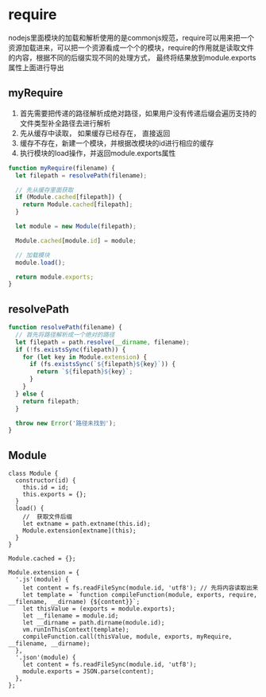 # require

nodejs里面模块的加载和解析使用的是commonjs规范，require可以用来把一个资源加载进来，可以把一个资源看成一个个的模块，require的作用就是读取文件的内容，根据不同的后缀实现不同的处理方式， 最终将结果放到module.exports属性上面进行导出

## myRequire

1. 首先需要把传递的路径解析成绝对路径，如果用户没有传递后缀会遍历支持的文件类型补全路径去进行解析
2. 先从缓存中读取， 如果缓存已经存在， 直接返回
3. 缓存不存在，新建一个模块，并根据改模块的id进行相应的缓存
4. 执行模块的load操作，并返回module.exports属性

```js
function myRequire(filename) {
  let filepath = resolvePath(filename);

  // 先从缓存里面获取
  if (Module.cached[filepath]) {
    return Module.cached[filepath];
  }

  let module = new Module(filepath);

  Module.cached[module.id] = module;

  // 加载模块
  module.load();

  return module.exports;
}
```

## resolvePath

```js
function resolvePath(filename) {
  // 首先将路径解析成一个绝对的路径
  let filepath = path.resolve(__dirname, filename);
  if (!fs.existsSync(filepath)) {
    for (let key in Module.extension) {
      if (fs.existsSync(`${filepath}${key}`)) {
        return `${filepath}${key}`;
      }
    }
  } else {
    return filepath;
  }

  throw new Error('路径未找到');
}
```

## Module

```
class Module {
  constructor(id) {
    this.id = id;
    this.exports = {};
  }
  load() {
    //  获取文件后缀
    let extname = path.extname(this.id);
    Module.extension[extname](this);
  }
}

Module.cached = {};

Module.extension = {
  '.js'(module) {
    let content = fs.readFileSync(module.id, 'utf8'); // 先将内容读取出来
    let template = `function compileFunction(module, exports, require, __filename, __dirname) {${content}}`;
    let thisValue = (exports = module.exports);
    let __filename = module.id;
    let __dirname = path.dirname(module.id);
    vm.runInThisContext(template);
    compileFunction.call(thisValue, module, exports, myRequire, __filename, __dirname);
  },
  '.json'(module) {
    let content = fs.readFileSync(module.id, 'utf8');
    module.exports = JSON.parse(content);
  },
};
```


